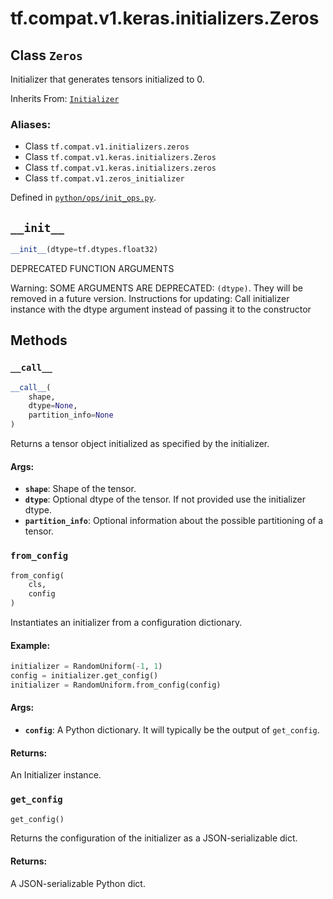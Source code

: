 <div itemscope itemtype="http://developers.google.com/ReferenceObject">
<meta itemprop="name" content="tf.compat.v1.keras.initializers.Zeros" />
<meta itemprop="path" content="Stable" />
<meta itemprop="property" content="__call__"/>
<meta itemprop="property" content="__init__"/>
<meta itemprop="property" content="from_config"/>
<meta itemprop="property" content="get_config"/>
</div>

# tf.compat.v1.keras.initializers.Zeros

## Class `Zeros`

Initializer that generates tensors initialized to 0.

Inherits From: [`Initializer`](../../../../../tf/compat/v1/keras/initializers/Initializer.md)

### Aliases:

* Class `tf.compat.v1.initializers.zeros`
* Class `tf.compat.v1.keras.initializers.Zeros`
* Class `tf.compat.v1.keras.initializers.zeros`
* Class `tf.compat.v1.zeros_initializer`



Defined in [`python/ops/init_ops.py`](/code/stable/tensorflow/python/ops/init_ops.py).

<!-- Placeholder for "Used in" -->


<h2 id="__init__"><code>__init__</code></h2>

``` python
__init__(dtype=tf.dtypes.float32)
```

DEPRECATED FUNCTION ARGUMENTS

Warning: SOME ARGUMENTS ARE DEPRECATED: `(dtype)`. They will be removed in a future version.
Instructions for updating:
Call initializer instance with the dtype argument instead of passing it to the constructor



## Methods

<h3 id="__call__"><code>__call__</code></h3>

``` python
__call__(
    shape,
    dtype=None,
    partition_info=None
)
```

Returns a tensor object initialized as specified by the initializer.


#### Args:


* <b>`shape`</b>: Shape of the tensor.
* <b>`dtype`</b>: Optional dtype of the tensor. If not provided use the initializer
  dtype.
* <b>`partition_info`</b>: Optional information about the possible partitioning of a
  tensor.

<h3 id="from_config"><code>from_config</code></h3>

``` python
from_config(
    cls,
    config
)
```

Instantiates an initializer from a configuration dictionary.


#### Example:



```python
initializer = RandomUniform(-1, 1)
config = initializer.get_config()
initializer = RandomUniform.from_config(config)
```

#### Args:


* <b>`config`</b>: A Python dictionary. It will typically be the output of
  `get_config`.


#### Returns:

An Initializer instance.


<h3 id="get_config"><code>get_config</code></h3>

``` python
get_config()
```

Returns the configuration of the initializer as a JSON-serializable dict.


#### Returns:

A JSON-serializable Python dict.





